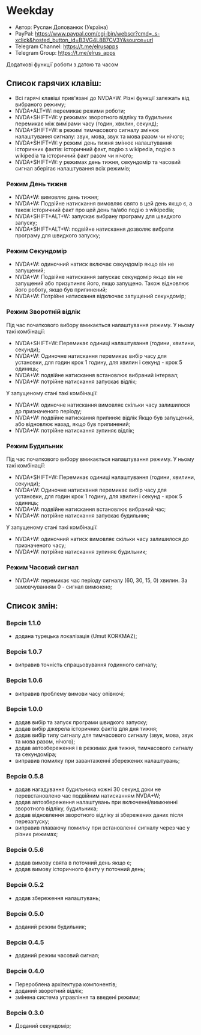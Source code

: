 # Weekday

* Автор: Руслан Долованюк (Україна)
* PayPal: https://www.paypal.com/cgi-bin/webscr?cmd=_s-xclick&hosted_button_id=B3VG4L8B7CV3Y&source=url
* Telegram Channel: https://t.me/elrusapps
* Telegram Group: https://t.me/elrus_apps


Додаткові функції роботи з датою та часом

## Список гарячих клавіш:
* Всі гарячі клавіші прив'язані до NVDA+W. Різні функції залежать від вибраного режиму;
* NVDA+ALT+W: перемикає режими роботи;
* NVDA+SHIFT+W: у режимах зворотного відліку та будильник перемикає між вимірами часу (годин, хвилин, секунд);
* NVDA+SHIFT+W: в режимі тимчасового сигналу змінює налаштування сигналу: звук, мова, звук та мова разом чи нічого;
* NVDA+SHIFT+W: у режимі день тижня змінює налаштування історичних фактів: історичний факт, подію з wikipedia, подію з wikipedia та історичний факт разом чи нічого;
* NVDA+SHIFT+W: у режимах день тижня, секундомір та часовий сигнал зберігає налаштування всіх режимів;

### Режим День тижня
* NVDA+W: вимовляє день тижня;
* NVDA+W: Подвійне натискання вимовляє свято в цей день якщо є, а також історичний факт про цей день та/або подію з wikipedia;
* NVDA+SHIFT+ALT+W: запускає вибрану програму для швидкого запуску;
* NVDA+SHIFT+ALT+W: подвійне натискання дозволяє вибрати програму для швидкого запуску;

### Режим Секундомір
* NVDA+W: одиночний натиск включає секундомір якщо він не запущений;
* NVDA+W: Подвійне натискання запускає секундомір якщо він не запущений або призупиняє його, якщо запущено. Також відновлює його роботу, якщо був припинений;
* NVDA+W: Потрійне натискання відключає запущений секундомір;

### Режим Зворотній відлік
Під час початкового вибору вмикається налаштування режиму. У ньому такі комбінації:
* NVDA+SHIFT+W: Перемикає одиниці налаштування (години, хвилини, секунди);
* NVDA+W: Одиночне натискання перемикає вибір часу для установки, для годин крок 1 годину, для хвилин і секунд - крок 5 одиниць;
* NVDA+W: подвійне натискання встановлює вибраний інтервал;
* NVDA+W: потрійне натискання запускає відлік;

У запущеному стані такі комбінації:
* NVDA+W: одиночне натискання вимовляє скільки часу залишилося до призначеного періоду;
* NVDA+W: подвійне натискання припиняє відлік Якщо був запущений, або відновлює назад, якщо був припинений;
* NVDA+W: потрійне натискання зупиняє відлік;

### Режим Будильник
Під час початкового вибору вмикається налаштування режиму. У ньому такі комбінації:
* NVDA+SHIFT+W: Перемикає одиниці налаштування (години, хвилини, секунди);
* NVDA+W: Одиночне натискання перемикає вибір часу для установки, для годин крок 1 годину, для хвилин і секунд - крок 5 одиниць;
* NVDA+W: подвійне натискання встановлює вибраний час;
* NVDA+W: потрійне натискання запускає будильник;

У запущеному стані такі комбінації:
* NVDA+W: одиночний натиск вимовляє скільки часу залишилося до призначеного часу;
* NVDA+W: потрійне натискання зупиняє будильник;

### Режим Часовий сигнал
* NVDA+W: перемикає час періоду сигналу (60, 30, 15, 0) хвилин. За замовчуванням 0 - сигнал вимкнено;

## Список змін:
### Версія 1.1.0
* додана турецька локалізація (Umut KORKMAZ);

### Версія 1.0.7
* виправив точність спрацьовування годинного сигналу;

### Версія 1.0.6
* виправив проблему вимови часу опівночі;

### Версія 1.0.0
* додав вибір та запуск програми швидкого запуску;
* додав вибір джерела історичних фактів для дня тижня;
* додав вибір типу сигналу для тимчасового сигналу (звук, мова, звук та мова разом, нічого);
* додав автозбереження і в режимах дня тижня, тимчасового сигналу та секундоміра;
* виправив помилку при завантаженні збережених налаштувань;

### Версія 0.5.8
* додав нагадування будильника кожні 30 секунд доки не перевстановлено час подвійним натисканням NVDA+W;
* додав автозбереження налаштувань при включенні/вимкненні зворотного відліку, будильника;
* додав відновлення зворотного відліку зі збережених даних після перезапуску;
* виправив плаваючу помилку при встановленні сигналу через час у різних режимах;

### Версія 0.5.6
* додав вимову свята в поточний день якщо є;
* додав вимову історичного факту у поточний день;

### Версія 0.5.2
* додав збереження налаштувань;

### Версія 0.5.0
* доданий режим будильник;

### Версія 0.4.5
* доданий режим часовий сигнал;

### Версія 0.4.0
* Перероблена архітектура компонентів;
* доданий зворотний відлік;
* змінена система управління та введені режими;

### Версія 0.3.0
* Доданий секундомір;
